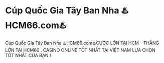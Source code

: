 # Cúp Quốc Gia Tây Ban Nha ♨️HCM66.com♨️

Cúp Quốc Gia Tây Ban Nha ♨️HCM66.com♨️CƯỢC LỚN TẠI HCM - THẮNG LỚN TẠI HCM66 . CASINO ONLINE TỐT NHẤT TẠI VIỆT NAM LỰA CHỌN TỐT NHẤT CỦA BẠN !